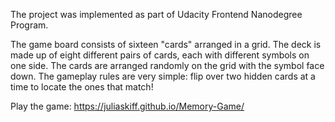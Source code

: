 The project was implemented as part of Udacity Frontend Nanodegree Program.

The game board consists of sixteen "cards" arranged in a grid. The deck is made up of eight different pairs of cards, each with different symbols on one side. The cards are arranged randomly on the grid with the symbol face down. The gameplay rules are very simple: flip over two hidden cards at a time to locate the ones that match!

Play the game: https://juliaskiff.github.io/Memory-Game/ 
